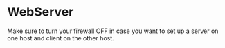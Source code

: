 # WebServer
Make sure to turn your firewall OFF in case you want to set up a server on one host and client on the other host. 
